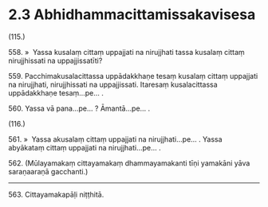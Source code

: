 # 2.3 Abhidhammacittamissakavisesa

(115.)

558\. »  Yassa kusalaṃ cittaṃ uppajjati na nirujjhati tassa kusalaṃ cittaṃ nirujjhissati na uppajjissatīti?

559\. Pacchimakusalacittassa uppādakkhaṇe tesaṃ kusalaṃ cittaṃ uppajjati na nirujjhati, nirujjhissati na uppajjissati. Itaresaṃ kusalacittassa uppādakkhaṇe tesaṃ…pe… .

560\. Yassa vā pana…pe… ? Āmantā…pe… .

(116.)

561\. »  Yassa akusalaṃ cittaṃ uppajjati na nirujjhati…pe… . Yassa abyākataṃ cittaṃ uppajjati na nirujjhati…pe… .

562\. (Mūlayamakaṃ cittayamakaṃ dhammayamakanti tīṇi yamakāni yāva saraṇaaraṇā gacchanti.)

---

563\. Cittayamakapāḷi niṭṭhitā.
